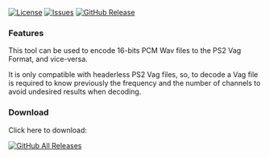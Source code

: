[![License](https://img.shields.io/github/license/jmarti856/ps2_vag)](https://www.gnu.org/licenses/gpl-3.0.html)
[![Issues](https://img.shields.io/github/issues/jmarti856/ps2_vag)](https://github.com/jmarti856/ps2_vag/issues)
[![GitHub Release](https://img.shields.io/github/v/release/jmarti856/ps2_Vag)](https://github.com/jmarti856/ps2_vag/releases/latest)

### Features
This tool can be used to encode 16-bits PCM Wav files to the PS2 Vag Format, and vice-versa. 

It is only compatible with headerless PS2 Vag files, so, to decode a Vag file is required to know previously the frequency and the number of channels to avoid undesired results when decoding. 

### Download
Click here to download:

[![GitHub All Releases](https://img.shields.io/github/v/release/jmarti856/ps2_Vag?style=for-the-badge)](https://github.com/jmarti856/ps2_vag/releases/latest)
